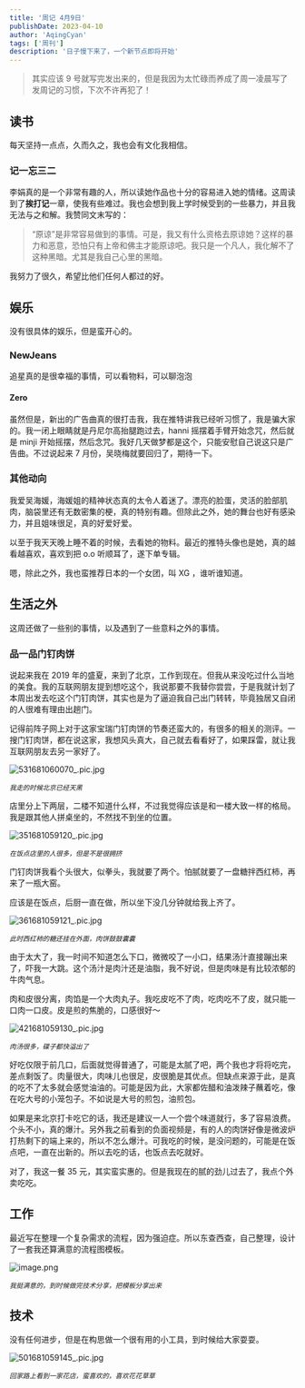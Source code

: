 ```yaml
---
title: '周记 4月9日'
publishDate: 2023-04-10
author: 'AqingCyan'
tags: ['周刊']
description: '日子慢下来了，一个新节点即将开始'
---
```


> 其实应该 9 号就写完发出来的，但是我因为太忙碌而养成了周一凌晨写了发周记的习惯，下次不许再犯了！

## 读书

每天坚持一点点，久而久之，我也会有文化我相信。

### 记一忘三二

李娟真的是一个非常有趣的人，所以读她作品也十分的容易进入她的情绪。这周读到了**挨打记**一章，使我有些难过。我也会想到我上学时候受到的一些暴力，并且我无法与之和解。我赞同文末写的：

> “原谅”是非常容易做到的事情。可是，我又有什么资格去原谅她？这样的暴力和恶意，恐怕只有上帝和佛主才能原谅吧。我只是一个凡人，我化解不了这种黑暗。尤其是我自己心里的黑暗。

我努力了很久，希望比他们任何人都过的好。

## 娱乐

没有很具体的娱乐，但是蛮开心的。

### NewJeans

追星真的是很幸福的事情，可以看物料，可以聊泡泡

#### Zero

虽然但是，新出的广告曲真的很打击我，我在推特讲我已经听习惯了，我是骗大家的。我一闭上眼睛就是丹尼尔高抬腿跑过去，hanni 摇摆着手臂开始念咒，然后就是 minji 开始摇摆，然后念咒。我好几天做梦都是这个，只能安慰自己说这只是广告曲。不过说起来 7 月份，吴晓梅就要回归了，期待一下。

### 其他动向

我爱吴海媛，海媛姐的精神状态真的太令人着迷了。漂亮的脸蛋，灵活的脸部肌肉，脑袋里还有无数密集的梗，真的特别有趣。但除此之外，她的舞台也好有感染力，并且姐味很足，真的好爱好爱。

以至于我天天晚上睡不着的时候，去看她的物料。最近的推特头像也是她，真的越看越喜欢，喜欢到把 o.o 听顺耳了，遂下单专辑。

嗯，除此之外，我也蛮推荐日本的一个女团，叫 XG ，谁听谁知道。

## 生活之外

这周还做了一些别的事情，以及遇到了一些意料之外的事情。

### 品一品门钉肉饼

说起来我在 2019 年的盛夏，来到了北京，工作到现在。但我从来没吃过什么当地的美食。我的互联网朋友提到想吃这个，我说那要不我替你尝尝，于是我就计划了本周出发去吃这个门钉肉饼，其实也是为了逼迫我自己出门转转，毕竟独居又自闭的人很难有理由出趟门。

记得前阵子网上对于这家宝瑞门钉肉饼的节奏还蛮大的，有很多的相关的测评。一搜门钉肉饼，都在说这家，我想风头真大，自己就去看看好了，如果踩雷，就让我互联网朋友去另一家好了。

![531681060070_.pic.jpg](https://s2.loli.net/2023/04/10/wMvHEqTnLiFlWmg.jpg)

<sup>_我走的时候北京已经天黑_</sup>

店里分上下两层，二楼不知道什么样，不过我觉得应该是和一楼大致一样的格局。我是跟其他人拼桌坐的，不然找不到坐的位置。

![351681059120_.pic.jpg](https://s2.loli.net/2023/04/10/DawHpRCrcJue8N9.jpg)

<sup>_在饭点店里的人很多，但是不是很拥挤_</sup>

门钉肉饼我看个头很大，似拳头，我就要了两个。怕腻就要了一盘糖拌西红柿，再来了一瓶大窑。

应该是在饭点，后厨一直在做，所以坐下没几分钟就给我上齐了。

![361681059121_.pic.jpg](https://s2.loli.net/2023/04/10/Aj2VznU9g61hXmv.jpg)

<sup>_此时西红柿的糖还挂在外面，肉饼鼓鼓囊囊_</sup>

由于太大了，我一时间不知道怎么下口，微微咬了一小口，结果汤汁直接蹦出来了，吓我一大跳。这个汤汁是肉汁还是油脂，我不好说，但是肉味是有比较浓郁的牛肉气息。

肉和皮很分离，肉馅是一个大肉丸子。我吃皮吃不了肉，吃肉吃不了皮，就只能一口肉一口皮。皮是煎的焦脆的，口感很好～

![421681059130_.pic.jpg](https://s2.loli.net/2023/04/10/2qxW95LvzE83akF.jpg)

<sup>_肉汤很多，碟子都快溢出了_</sup>

好吃仅限于前几口，后面就觉得普通了，可能是太腻了吧，两个我也才将将吃完，差点剩饭了。肉量很大，肉味儿也很足，皮很脆是其优点。但缺点来源于此，是真的吃不了太多就会感觉油油的。可能是因为此，大家都佐醋和油泼辣子蘸着吃，像在吃大号的小笼包子。不如说是大号的煎包，油煎包。

如果是来北京打卡吃它的话，我还是建议一人一个尝个味道就行，多了容易浪费。个头不小，真的爆汁。另外我之前看到的负面视频是，有的人的肉饼好像是微波炉打热剩下的端上来的，所以不怎么爆汁。可我吃的时候，是没问题的，可能是在饭点吧，一直在出新的。所以去吃的话，也饭点去吃就好。

对了，我这一餐 35 元，其实蛮实惠的。但是我现在的腻的劲儿过去了，我点个外卖吃吃。

## 工作

最近写在整理一个复杂需求的流程，因为强迫症。所以东查西查，自己整理，设计了一套我还算满意的流程图模板。

![image.png](https://s2.loli.net/2023/04/10/JESlPdLaz2AfFNC.png)

<sup>_我挺满意的，到时候做完技术分享，把模板分享出来_</sup>

## 技术

没有任何进步，但是在构思做一个很有用的小工具，到时候给大家耍耍。

![501681059145_.pic.jpg](https://s2.loli.net/2023/04/10/Or54syXSeDIkANw.jpg)

<sup>_回家路上看到一家花店，蛮喜欢的，喜欢花花草草_</sup>
